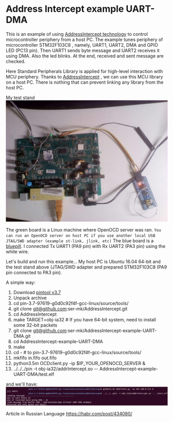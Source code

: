 # Address Intercept example UART-DMA

This is an example of using [AddressIntercept technology](https://github.com/ser-mk/AddressIntercept "AddressIntercept technology") to control microcontroller periphery from a host PC. The example tunes periphery of microcontroller STM32F103C8 , namely, UART1, UART2, DMA and GPIO LED (PC13 pin). Then UART1 sends byte message and UART2 receives it using DMA. Also the led blinks. At the end, received and sent message are checked.

Here ​Standard Peripherals Library​ is applied for high-level interaction with MCU periphery. Thanks to  [AddressIntercept](https://github.com/ser-mk/AddressIntercept) , we can use this MCU library on a host PC. There is nothing that can prevent linking any library from the  host PC.

 My test stand
 ![alt text](img/stand.jpg "My stand")

The green board is a Linux machine where OpenOCD server was ran.
 `You can run an OpenOCD server on host PC if you use another local USB JTAG/SWD adapter (example st-link, jlink, etc)`
 The blue board is a [bluepill](https://www.google.com/search?client=ubuntu&channel=fs&q=bluepill&ie=utf-8&oe=utf-8 "bluepill").
I connected Tx UART1 (PA9 pin) with Rx UART2 (PA3 pin) using the white wire.

Let's build and run this example...
My host PC is Ubuntu 16.04 64-bit and the test stand above (JTAG/SWD adapter and prepared STM32F103C8 (PA9 pin connected to PA3 pin).

А simple way:

1. Download [pintool v3.7](https://software.intel.com/en-us/articles/pin-a-dynamic-binary-instrumentation-tool "pintool  v3.7") 
2. Unpack archive
3. cd pin-3.7-97619-g0d0c92f4f-gcc-linux/source/tools/
4. git clone git@github.com:ser-mk/AddressIntercept.git
5. cd AddressIntercept
6. make TARGET=obj-ia32 # If you have 64-bit system, need to install some 32-bit packets
7. git clone git@github.com:ser-mk/AddressIntercept-example-UART-DMA.git
8. cd AddressIntercept-example-UART-DMA
9. make
10. cd - # to  pin-3.7-97619-g0d0c92f4f-gcc-linux/source/tools/
11. mkfifo in.fifo out.fifo
12. python3.5m OCDclient.py -ip $IP_YOUR_OPENOCD_SERVER &
13. ../../../pin -t obj-ia32/addrIntercept.so -- AddressIntercept-example-UART-DMA/test.elf

and we'll have:
![alt text](img/uart.png "Show out")


Article in Russian Language https://habr.com/post/434080/